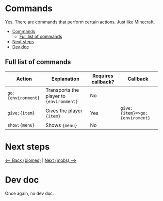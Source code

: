 # Commands

Yes. There are commands that perform certain actions. Just like Minecraft.

- [Commands](#commands)
  - [Full list of commands](#full-list-of-commands)
- [Next steps](#next-steps)
- [Dev doc](#dev-doc)

## Full list of commands

|Action|Explanation|Requires callback?|Callback|
|-|-|-|-|
|`go:{environment}`|Transports the player to `{environment}`|No|
|`give:{item}`|Gives the player `{item}`|Yes|`give:{item}=>go:{enviroment}`|
|`show:{menu}`|Shows `{menu}`|No|

# Next steps

[<== Back (biomes)](biomes.md) | [Next (mobs) ==>](mobs.md)

# Dev doc

Once again, no dev doc.